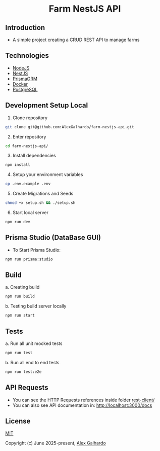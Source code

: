 <h1 align="center">Farm NestJS API</h1>

## Introduction

- A simple project creating a CRUD REST API to manage farms

## Technologies

- [NodeJS](https://nodejs.org/en)
- [NestJS](https://nestjs.com/)
- [PrismaORM](https://www.prisma.io/)
- [Docker](https://docs.docker.com/)
- [PostgreSQL](https://www.postgresql.org/)

## Development Setup Local

1. Clone repository

```bash
git clone git@github.com:AlexGalhardo/farm-nestjs-api.git
```

2. Enter repository

```bash
cd farm-nestjs-api/
```

3. Install dependencies

```bash
npm install
```

4. Setup your environment variables

```bash
cp .env.example .env
```

5. Create Migrations and Seeds

```bash
chmod +x setup.sh && ./setup.sh
```

6. Start local server

```bash
npm run dev
```

## Prisma Studio (DataBase GUI)

- To Start Prisma Studio:

```bash
npm run prisma:studio
```

## Build

a. Creating build

```bash
npm run build
```

b. Testing build server locally

```bash
npm run start
```

## Tests

a. Run all unit mocked tests

```bash
npm run test
```

b. Run all end to end tests

```bash
npm run test:e2e
```

## API Requests

- You can see the HTTP Requests references inside folder [rest-client/](rest-client/)
- You can also see  API documentation in: <http://localhost:3000/docs>

## License

[MIT](http://opensource.org/licenses/MIT)

Copyright (c) June 2025-present, [Alex Galhardo](https://github.com/AlexGalhardo)

